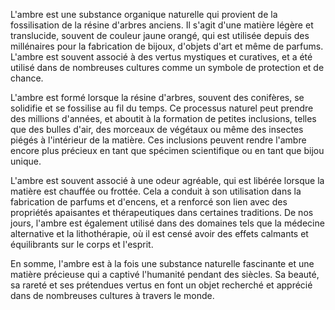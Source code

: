 L'ambre est une substance organique naturelle qui provient de la fossilisation de la résine d'arbres anciens. Il s'agit d'une matière légère et translucide, souvent de couleur jaune orangé, qui est utilisée depuis des millénaires pour la fabrication de bijoux, d'objets d'art et même de parfums. L'ambre est souvent associé à des vertus mystiques et curatives, et a été utilisé dans de nombreuses cultures comme un symbole de protection et de chance.

L'ambre est formé lorsque la résine d'arbres, souvent des conifères, se solidifie et se fossilise au fil du temps. Ce processus naturel peut prendre des millions d'années, et aboutit à la formation de petites inclusions, telles que des bulles d'air, des morceaux de végétaux ou même des insectes piégés à l'intérieur de la matière. Ces inclusions peuvent rendre l'ambre encore plus précieux en tant que spécimen scientifique ou en tant que bijou unique.

L'ambre est souvent associé à une odeur agréable, qui est libérée lorsque la matière est chauffée ou frottée. Cela a conduit à son utilisation dans la fabrication de parfums et d'encens, et a renforcé son lien avec des propriétés apaisantes et thérapeutiques dans certaines traditions. De nos jours, l'ambre est également utilisé dans des domaines tels que la médecine alternative et la lithothérapie, où il est censé avoir des effets calmants et équilibrants sur le corps et l'esprit.

En somme, l'ambre est à la fois une substance naturelle fascinante et une matière précieuse qui a captivé l'humanité pendant des siècles. Sa beauté, sa rareté et ses prétendues vertus en font un objet recherché et apprécié dans de nombreuses cultures à travers le monde.